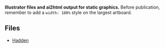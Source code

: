 **Illustrator files and ai2html output for static graphics.** Before publication, remember to add a `width: 100%` style on the largest artboard.

## Files

* [Hadden](./hadden.html)
